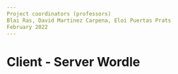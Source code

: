 ```yaml
---
Project coordinators (professors)
Blai Ras, David Martinez Carpena, Eloi Puertas Prats
February 2022
---
```


# Client - Server Wordle







